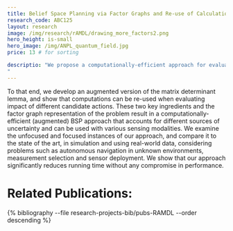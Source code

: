 ```yaml
---
title: Belief Space Planning via Factor Graphs and Re-use of Calculation
research_code: ABC125
layout: research
image: /img/research/rAMDL/drawing_more_factors2.png
hero_height: is-small
hero_image: /img/ANPL_quantum_field.jpg 
price: 13 # for sorting 

descriptio: "We propose a computationally-efficient approach for evaluating the information-theoretic term within belief space planning (BSP), where during belief propagation the state vector can be constant or augmented. We consider both unfocused and focused problem settings, whereas uncertainty reduction of the entire system or only of chosen variables is of interest, respectively. State of the art approaches typically propagate the belief state, for each candidate action, through calculation of the posterior information (or covariance) matrix and subsequently compute its determinant (required for entropy). In contrast, our approach reduces run-time complexity by avoiding these calculations. We formulate the problem in terms of factor graphs and show that belief propagation is not needed, requiring instead a one-time calculation that depends on (the increasing with time) state dimensionality, and per-candidate calculations that are independent of the latter. 
"
---
```


To that end, we develop an augmented version of the matrix determinant lemma, and show that computations can be re-used when evaluating impact of different candidate actions. These two key ingredients and the factor graph representation of the problem result in a computationally-efficient (augmented) BSP approach that accounts for different sources of uncertainty and can be used with various sensing modalities.  We examine the unfocused and focused instances of our approach, and compare it to the state of the art, in simulation and using real-world data, considering problems such as autonomous navigation in unknown environments, measurement selection and sensor deployment. We show that our approach significantly reduces running time without any compromise in performance.
<!-- add  youtube and bibliography Here-->

# Related Publications: 
{% bibliography --file research-projects-bib/pubs-RAMDL --order descending %}

